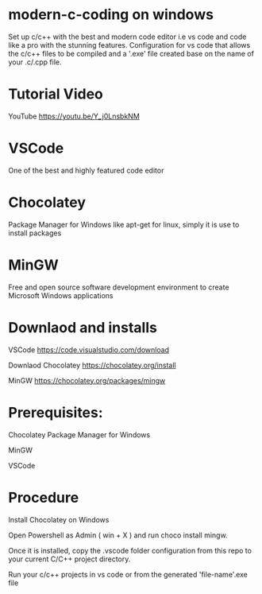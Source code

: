 # modern-c-coding on windows
Set up c/c++ with the best and modern code editor i.e vs code and code like a pro with the stunning features.
Configuration for vs code that allows the c/c++ files to be compiled and a '.exe' file created base on the name of your .c/.cpp file.

# Tutorial Video
YouTube https://youtu.be/Y_j0LnsbkNM

# VSCode
One of the best and highly featured code editor
# Chocolatey
Package Manager for Windows like apt-get for linux, simply it is use to install packages
# MinGW
Free and open source software development environment to create Microsoft Windows applications

# Downlaod and installs

VSCode https://code.visualstudio.com/download

Downlaod Chocolatey https://chocolatey.org/install

MinGW https://chocolatey.org/packages/mingw


# Prerequisites:

Chocolatey Package Manager for Windows

MinGW

VSCode

# Procedure
Install Chocolatey on Windows

Open Powershell as Admin ( win + X ) and run choco install mingw.

Once it is installed, copy the .vscode folder configuration from this repo to your current C/C++ project directory.

Run your c/c++ projects in vs code or from the generated 'file-name'.exe file
